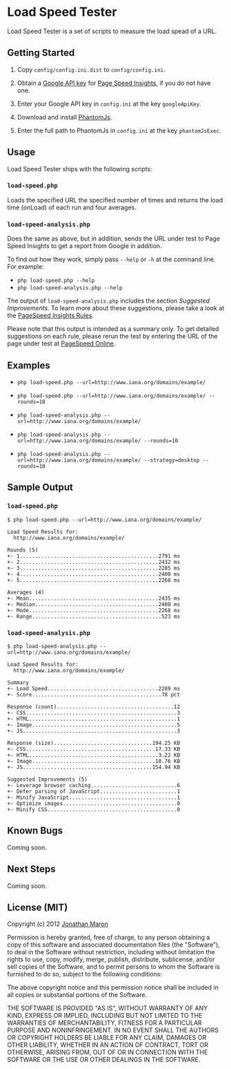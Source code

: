 # Load Speed Tester

Load Speed Tester is a set of scripts to measure the load spead of a URL.


## Getting Started

1. Copy `config/config.ini.dist` to `config/config.ini`.

2. Obtain a [Google API key](https://code.google.com/apis/console/) for [Page Speed Insights](https://developers.google.com/speed/docs/insights/), if you do not have one.

3. Enter your Google API key in `config.ini` at the key `googleApiKey`.

4. Download and install [PhantomJs](http://phantomjs.org/).

5. Enter the full path to PhantomJs in `config.ini` at the key `phantomJsExec`.


## Usage

Load Speed Tester ships with the following scripts:

### `load-speed.php`

Loads the specified URL the specified number of times and returns the load time (onLoad) of each run and four averages.

### `load-speed-analysis.php`

Does the same as above, but in addition, sends the URL under test to Page Speed Insights to get a report from Google in addition.

To find out how they work, simply pass `--help` or `-h` at the command line. For example:

- `php load-speed.php --help`
- `php load-speed-analysis.php --help`

The output of `load-speed-analysis.php` includes the section _Suggested Improvements_. To learn more about these suggestions, please take a look at the [PageSpeed Insights Rules](https://developers.google.com/speed/docs/insights/rules).

Please note that this output is intended as a summary only. To get detailed suggestions on each rule, please rerun the test by entering the URL of the page under test at [PageSpeed Online](https://developers.google.com/speed/pagespeed/insights).

## Examples

- `php load-speed.php --url=http://www.iana.org/domains/example/`
- `php load-speed.php --url=http://www.iana.org/domains/example/ --rounds=10`

- `php load-speed-analysis.php --url=http://www.iana.org/domains/example/`
- `php load-speed-analysis.php --url=http://www.iana.org/domains/example/ --rounds=10`
- `php load-speed-analysis.php --url=http://www.iana.org/domains/example/ --strategy=desktop --rounds=10`


## Sample Output

### `load-speed.php`

    $ php load-speed.php --url=http://www.iana.org/domains/example/

    Load Speed Results for:
      http://www.iana.org/domains/example/

    Rounds (5)
    +- 1.............................................2791 ms
    +- 2.............................................2432 ms
    +- 3.............................................2285 ms
    +- 4.............................................2400 ms
    +- 5.............................................2268 ms

    Averages (4)
    +- Mean..........................................2435 ms
    +- Median........................................2400 ms
    +- Mode..........................................2268 ms
    +- Range..........................................523 ms



### `load-speed-analysis.php`

    $ php load-speed-analysis.php --url=http://www.iana.org/domains/example/

    Load Speed Results for:
      http://www.iana.org/domains/example/

    Summary
    +- Load Speed....................................2289 ms
    +- Score..........................................78 pct

    Response (count)......................................12
    +- CSS.................................................3
    +- HTML................................................1
    +- Image...............................................5
    +- JS..................................................3

    Response (size)................................194.25 KB
    +- CSS..........................................17.33 KB
    +- HTML..........................................3.22 KB
    +- Image........................................18.76 KB
    +- JS..........................................154.94 KB

    Suggested Improvements (5)
    +- Leverage browser caching............................6
    +- Defer parsing of JavaScript.........................1
    +- Minify JavaScript...................................1
    +- Optimize images.....................................0
    +- Minify CSS..........................................0


## Known Bugs

Coming soon.


## Next Steps

Coming soon.


## License (MIT)

Copyright (c) 2012 [Jonathan Maron](https://plus.google.com/100550744378810193205/)

Permission is hereby granted, free of charge, to any person obtaining a copy of this software and associated documentation files (the "Software"), to deal in the Software without restriction, including without limitation the rights to use, copy, modify, merge, publish, distribute, sublicense, and/or sell copies of the Software, and to permit persons to whom the Software is furnished to do so, subject to the following conditions:

The above copyright notice and this permission notice shall be included in all copies or substantial portions of the Software.

THE SOFTWARE IS PROVIDED "AS IS", WITHOUT WARRANTY OF ANY KIND, EXPRESS OR IMPLIED, INCLUDING BUT NOT LIMITED TO THE WARRANTIES OF MERCHANTABILITY, FITNESS FOR A PARTICULAR PURPOSE AND NONINFRINGEMENT. IN NO EVENT SHALL THE AUTHORS OR COPYRIGHT HOLDERS BE LIABLE FOR ANY CLAIM, DAMAGES OR OTHER LIABILITY, WHETHER IN AN ACTION OF CONTRACT, TORT OR OTHERWISE, ARISING FROM, OUT OF OR IN CONNECTION WITH THE SOFTWARE OR THE USE OR OTHER DEALINGS IN THE SOFTWARE.
